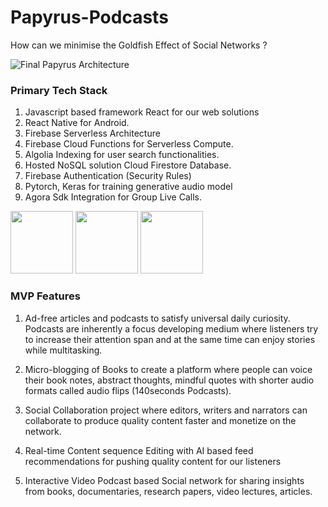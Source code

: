 # Papyrus-Podcasts
How can we minimise the Goldfish Effect of Social Networks ?

![Final Papyrus Architecture](https://user-images.githubusercontent.com/13198518/139237551-74bffc16-b384-4430-8610-c08664949f13.jpg)

 ### Primary Tech Stack ###
 
1. Javascript based framework React for our web solutions
2. React Native for Android.
3. Firebase Serverless Architecture
4. Firebase Cloud Functions for Serverless Compute.
5. Algolia Indexing for user search functionalities.
6. Hosted NoSQL solution Cloud Firestore Database.
7. Firebase Authentication (Security Rules)
8. Pytorch, Keras for training generative audio model
9. Agora Sdk Integration for Group Live Calls.


<p float="left">
  <img src="/https://user-images.githubusercontent.com/13198518/139239135-e683c146-1af4-4814-8ce8-a0b725faea0e.jpg" width="100" />
  <img src="/https://user-images.githubusercontent.com/13198518/139239182-c92370ce-a564-46d0-906e-9a55c2943bda.jpg" width="100" /> 
  <img src="/https://user-images.githubusercontent.com/13198518/139239194-444bf9af-9c92-4783-b340-15a72a391f7d.jpg" width="100" />
</p>


### MVP Features ###

1. Ad-free articles and podcasts to satisfy universal daily curiosity. Podcasts are
inherently a focus developing medium where listeners try to increase their
attention span and at the same time can enjoy stories while multitasking.

2. Micro-blogging of Books to create a platform where people can voice their book
notes, abstract thoughts, mindful quotes with shorter audio formats called audio
flips (140seconds Podcasts).

3. Social Collaboration project where editors, writers and narrators can collaborate to
produce quality content faster and monetize on the network.

4. Real-time Content sequence Editing with AI based feed recommendations for
pushing quality content for our listeners

5. Interactive Video Podcast based Social network for sharing insights from books, documentaries, research papers, video lectures, articles.
